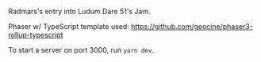 Radmars's entry into Ludum Dare 51's Jam.

Phaser w/ TypeScript template used: https://github.com/geocine/phaser3-rollup-typescript

To start a server on port 3000, run `yarn dev`.
